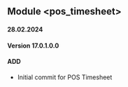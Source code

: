 ## Module <pos_timesheet>

#### 28.02.2024
#### Version 17.0.1.0.0
#### ADD
- Initial commit for POS Timesheet

